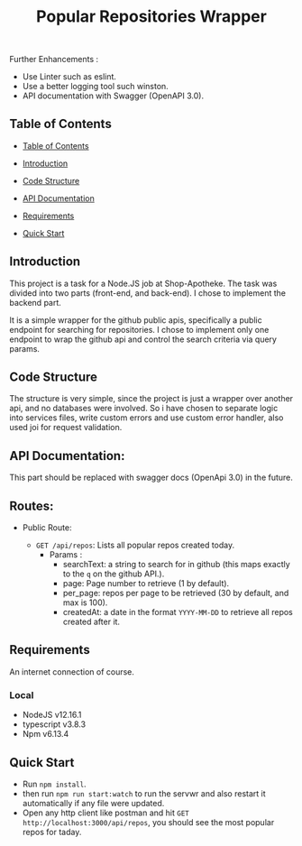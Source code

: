 <h1  align="center"> Popular Repositories Wrapper </h1>  <br>

  

<p  align="center">

Further Enhancements : 
 - Use Linter such as eslint.
 - Use a better logging tool such winston.
 - API documentation with Swagger (OpenAPI 3.0).

</p>


## Table of Contents

-  [Table of Contents](#table-of-contents)

-  [Introduction](#introduction)

-  [Code Structure](#code-structure)

-  [API Documentation](#api-documentation)

-  [Requirements](#requirements)

-  [Quick Start](#quick-start)


## Introduction

This project is a task for a Node.JS job at Shop-Apotheke. The task was divided into two parts (front-end, and back-end). I chose to implement the backend part.

It is a simple wrapper for the github public apis, specifically a public endpoint for searching for repositories. I chose to implement only one endpoint to wrap the github api and control the search criteria via query params.


## Code Structure

The structure is very simple, since the project is just a wrapper over another api, and no databases were involved. So i have chosen to separate logic into services files, write custom errors and use custom error handler, also used joi for request validation.


## API Documentation: 

This part should be replaced with swagger docs (OpenApi 3.0) in the future.

  ## Routes: 

  - Public Route:

	* `GET /api/repos`: Lists all popular repos created today.
      - Params : 
        * searchText: a string to search for in github (this maps exactly to the `q` on the github API.).
        * page: Page number to retrieve (1 by default).
        * per_page: repos per page to be retrieved (30 by default, and max is 100).
        * createdAt: a date in the format `YYYY-MM-DD` to retrieve all repos created after it.


## Requirements


An internet connection of course.

### Local
*  NodeJS v12.16.1
*  typescript v3.8.3
*  Npm v6.13.4


## Quick Start
  - Run `npm install`.
  - then run `npm run start:watch` to run  the servwr and also restart it automatically if any file were updated.
  - Open any http client like postman and hit `GET http://localhost:3000/api/repos`, you should see the most popular repos for taday.
